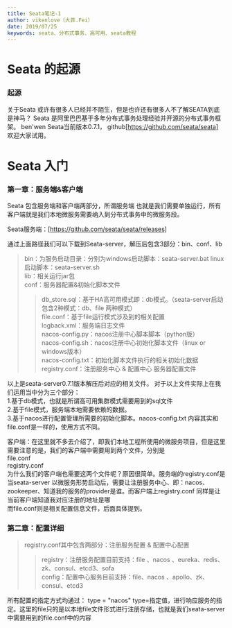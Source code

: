 ```yaml
---
title: Seata笔记-1
author: vikenlove（大菲.Fei）
date: 2019/07/25
keywords: seata、分布式事务、高可用、seata教程
---
```

# Seata 的起源
### 起源
关于Seata 或许有很多人已经并不陌生，但是也许还有很多人不了解SEATA到底是神马？
Seata 是阿里巴巴基于多年分布式事务处理经验并开源的分布式事务框架。
ben'wen
Seata当前版本0.7.1， github[https://github.com/seata/seata] 欢迎大家试用。
# Seata 入门
### 第一章：服务端&客户端
Seata 包含服务端和客户端两部分，所谓服务端 也就是我们需要单独运行，所有客户端就是我们本地微服务需要纳入到分布式事务中的微服务段。

Seata服务端：[https://github.com/seata/seata/releases]

通过上面路径我们可以下载到Seata-server，解压后包含3部分：bin、conf、lib  
>bin：为服务启动目录：分别为windows启动脚本：seata-server.bat linux启动脚本：seata-server.sh  
>lib：相关运行jar包  
>conf：服务器配置&初始化脚本文件  
>>db_store.sql：基于HA高可用模式即：db模式。（seata-server启动包含2种模式：db、file 两种模式）  
>>file.conf：基于file运行模式涉及到的相关配置  
>>logback.xml：服务端日志文件  
>>nacos-config.py：nacos注册中心脚本脚本（python版）  
>>nacos-config.sh：nacos注册中心初始化脚本文件（linux or windows版本）  
>>nacos-config.txt：初始化脚本文件执行的相关初始化数据  
>>registry.conf：注册服务中心 & 配置中心 服务器配置文件  
 
以上是seata-server0.7.1版本解压后对应的相关文件。 对于以上文件实际上在我们运用当中分为三个部分：    
1.基于db模式，也就是所谓高可用集群模式需要用到的sql文件  
2.基于file模式，服务端本地需要依赖的数据。  
3.基于nacos进行配置管理所需要的初始化脚本。nacos-config.txt 内容其实和file.conf是一样的，使用方式不同。  

客户端：在这里就不多去介绍了，即我们本地工程所使用的微服务项目，但是这里需要注意的是，我们的客户端中需要用到两个文件，分别是  
file.conf  
registry.conf    
为什么我们的客户端也需要这两个文件呢？原因很简单。服务端的registry.conf是当seata-server 以微服务形势启动后，需要让注册服务中心、即：nacos、zookeeper、知道我的服务的provider是谁。而客户端上registry.conf 同样是让当前客户端知道我对应注册的地址是哪  
而file.conf则是相关配置信息文件，后面具体提到。

### 第二章：配置详细
>registry.conf其中包含两部分：注册服务配置 & 配置中心配置
>>registry：注册服务配置目前支持：file 、nacos 、eureka、redis、zk、consul、etcd3、sofa  
>>config：配置中心服务目前支持：file、nacos 、apollo、zk、consul、etcd3  

所有配置的指定方式均通过：  type = "nacos" type=指定值，进行响应服务的指定。这里的file只的是以本地file文件形式进行注册存储，也就是我们seata-server中需要用到的file.conf中的内容

